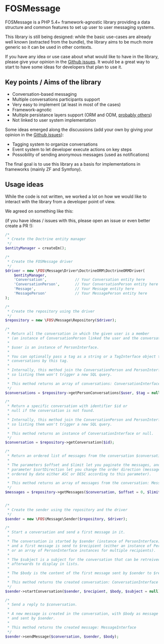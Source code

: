 FOSMessage
==========

FOSMessage is a PHP 5.4+ framework-agnostic library providing a data structure
and common features to set up user to user messaging systems.

This library is still being designed: while the basic use-cases are already well known
(extracted from the bundle), the library aims to be much more generic so it can be used
in other contexts.

If you have any idea or use case about what would like to have in the library, please
give your opinion in the [Github issues](https://github.com/FriendsOfSymfony/FOSMessage/issues).
It would be a great way to start to have some ideas for developers that plan to use it.

Key points / Aims of the library
--------------------------------

- Conversation-based messaging
- Multiple conversations participants support
- Very easy to implement (at least in most of the cases)
- Framework-agnotic
- Multiple persistance layers support (ORM and ODM, [probably others](https://github.com/FriendsOfSymfony/FOSMessage/issues/1))
- Not linked to user system implementation

Some ideas emerged along the discussions
(add your own by giving your opinion in the [Github issues](https://github.com/FriendsOfSymfony/FOSMessage/issues)):

- Tagging system to organize conversations
- Event system to let developer execute actions on key steps
- Possobility of sending anonymous messages (used as notifications)

The final goal is to use this library as a basis for implementations in frameworks (mainly ZF and Symfony).

Usage ideas
-----------

While the code is not written, we worked a lot on how we would like to interact with the library from a developer
point of view.

We agreed on something like this:

(if you have ideas / issues with this, please open an issue or even better create a PR !):
  
``` php
/*
 * Create the Doctrine entity manager
 */
$entityManager = createEm();

/*
 * Create the FOSMessage driver
 */
$driver = new \FOS\Message\Driver\DoctrineORM\DoctrineORMDriver(
    $entityManager,
    'Conversation',             // Your Conversation entity here
    'ConversationPerson',       // Your ConversationPerson entity here
    'Message',                  // Your Message entity here
    'MessagePerson'             // Your MessagePerson entity here
);

/*
 * Create the repository using the driver
 */
$repository = new \FOS\Message\Repository($driver);

/*
 * Return all the conversation in which the given user is a member
 * (an instance of ConversationPerson linked the user and the conversation).
 *
 * $user is an instance of PersonInterface.
 *
 * You can optionally pass a tag as a string or a TagInterface object to filter
 * conversations by this tag.
 *
 * Internally, this method join the ConversationPerson and PersonInterface entities
 * so listing them won't trigger a new SQL query.
 *
 * This method returns an array of conversations: ConversationInterface[]
 */
$conversations = $repository->getPersonConversations($user, $tag = null);

/*
 * Return a specific conversation with identifier $id or
 * null if the conversation is not found.
 *
 * Internally, this method join the ConversationPerson and PersonInterface entities
 * so listing them won't trigger a new SQL query.
 *
 * This method returns an instance of ConversationInterface or null.
 */
$conversation = $repository->getConversation($id);

/*
 * Return an ordered list of messages from the conversation $conversation.
 *
 * The parameters $offset and $limit let you paginate the messages, and the
 * parameter $sortDirection let you change the order direction (messages are
 * ordered by date either ASC or DESC according to this parameter).
 *
 * This method returns an array of messages from the conversation: MessageInterface[]
 */
$messages = $repository->getMessages($conversation, $offset = 0, $limit = 20, $sortDirection = 'ASC');


/*
 * Create the sender using the repository and the driver
 */
$sender = new \FOS\Message\Sender($repository, $driver);

/*
 * Start a conversation and send a first message in it.
 *
 * The conversation is started by $sender (instance of PersonInterface)
 * and a first message is send to $recipient (either an instance of PersonInterface
 * or an array of PersonInterface instances for multiple recipients).
 *
 * The $subject is a subject for the conversation that can be retreived
 * afterwards to display in lists.
 *
 * The $body is the content of the first message sent by $sender to $recipient.
 *
 * This method returns the created conversation: ConversationInterface
 */
$sender->startConversation($sender, $recipient, $body, $subject = null);

/*
 * Send a reply to $conversation.
 *
 * A new message is created in the conversation, with $body as message content
 * and sent by $sender.
 *
 * This method returns the created message: MessageInterface
 */
$sender->sendMessage($conversation, $sender, $body);
```
